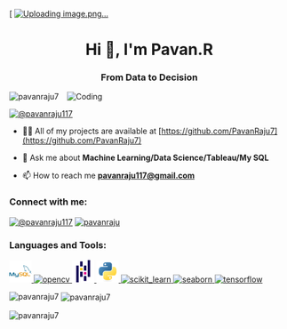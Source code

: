 [ [![Uploading image.png…]()](https://miro.medium.com/v2/resize:fit:1400/1*cR5r7HsUj1yyf7m3zKD4Aw.jpeg)








<h1 align="center">Hi 👋, I'm Pavan.R</h1>
<h3 align="center">From Data to Decision</h3>
<img align="right" alt="Coding" width="400" src=https://blog.imarticus.org/wp-content/uploads/2020/05/de.gif

<p align="left"> <img src="https://komarev.com/ghpvc/?username=pavanraju7&label=Profile%20views&color=0e75b6&style=flat" alt="pavanraju7" /> </p>

<p align="left"> <a href="https://twitter.com/@pavanraju117" target="blank"><img src="https://img.shields.io/twitter/follow/@pavanraju117?logo=twitter&style=for-the-badge" alt="@pavanraju117" /></a> </p>

- 👨‍💻 All of my projects are available at [https://github.com/PavanRaju7](https://github.com/PavanRaju7)

- 💬 Ask me about **Machine Learning/Data Science/Tableau/My SQL**

- 📫 How to reach me **pavanraju117@gmail.com**

<h3 align="left">Connect with me:</h3>
<p align="left">
<a href="https://twitter.com/@pavanraju117" target="blank"><img align="center" src="https://raw.githubusercontent.com/rahuldkjain/github-profile-readme-generator/master/src/images/icons/Social/twitter.svg" alt="@pavanraju117" height="30" width="40" /></a>
<a href="https://linkedin.com/in/pavanraju" target="blank"><img align="center" src="https://raw.githubusercontent.com/rahuldkjain/github-profile-readme-generator/master/src/images/icons/Social/linked-in-alt.svg" alt="pavanraju" height="30" width="40" /></a>
</p>

<h3 align="left">Languages and Tools:</h3>
<p align="left"> <a href="https://www.mysql.com/" target="_blank" rel="noreferrer"> <img src="https://raw.githubusercontent.com/devicons/devicon/master/icons/mysql/mysql-original-wordmark.svg" alt="mysql" width="40" height="40"/> </a> <a href="https://opencv.org/" target="_blank" rel="noreferrer"> <img src="https://www.vectorlogo.zone/logos/opencv/opencv-icon.svg" alt="opencv" width="40" height="40"/> </a> <a href="https://pandas.pydata.org/" target="_blank" rel="noreferrer"> <img src="https://raw.githubusercontent.com/devicons/devicon/2ae2a900d2f041da66e950e4d48052658d850630/icons/pandas/pandas-original.svg" alt="pandas" width="40" height="40"/> </a> <a href="https://www.python.org" target="_blank" rel="noreferrer"> <img src="https://raw.githubusercontent.com/devicons/devicon/master/icons/python/python-original.svg" alt="python" width="40" height="40"/> </a> <a href="https://scikit-learn.org/" target="_blank" rel="noreferrer"> <img src="https://upload.wikimedia.org/wikipedia/commons/0/05/Scikit_learn_logo_small.svg" alt="scikit_learn" width="40" height="40"/> </a> <a href="https://seaborn.pydata.org/" target="_blank" rel="noreferrer"> <img src="https://seaborn.pydata.org/_images/logo-mark-lightbg.svg" alt="seaborn" width="40" height="40"/> </a> <a href="https://www.tensorflow.org" target="_blank" rel="noreferrer"> <img src="https://www.vectorlogo.zone/logos/tensorflow/tensorflow-icon.svg" alt="tensorflow" width="40" height="40"/> </a> </p>

<p><img align="left" src="https://github-readme-stats.vercel.app/api/top-langs?username=pavanraju7&show_icons=true&locale=en&layout=compact" alt="pavanraju7" /></p>

<p>&nbsp;<img align="center" src="https://github-readme-stats.vercel.app/api?username=pavanraju7&show_icons=true&locale=en" alt="pavanraju7" /></p>

<p><img align="center" src="https://github-readme-streak-stats.herokuapp.com/?user=pavanraju7&" alt="pavanraju7" /></p>

